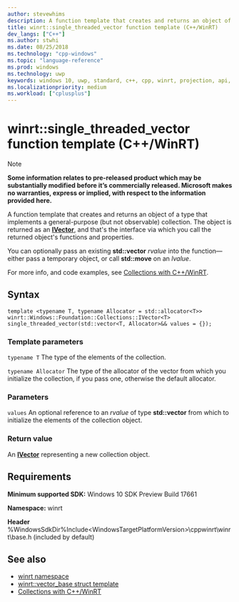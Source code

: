 ```yaml
---
author: stevewhims
description: A function template that creates and returns an object of a type that implements a general-purpose collection. The object is returned as an **IVector**.
title: winrt::single_threaded_vector function template (C++/WinRT)
dev_langs: ["C++"]
ms.author: stwhi
ms.date: 08/25/2018
ms.technology: "cpp-windows"
ms.topic: "language-reference"
ms.prod: windows
ms.technology: uwp
keywords: windows 10, uwp, standard, c++, cpp, winrt, projection, api, reference, collection
ms.localizationpriority: medium
ms.workload: ["cplusplus"]
---
```


# winrt::single_threaded_vector function template (C++/WinRT)

> [!NOTE]
> **Some information relates to pre-released product which may be substantially modified before it’s commercially released. Microsoft makes no warranties, express or implied, with respect to the information provided here.**

A function template that creates and returns an object of a type that implements a general-purpose (but not observable) collection. The object is returned as an [**IVector**](/uwp/api/windows.foundation.collections.ivector_t_), and that's the interface via which you call the returned object's functions and properties.

You can optionally pass an existing **std::vector** *rvalue* into the function&mdash;either pass a temporary object, or call **std::move** on an *lvalue*.

For more info, and code examples, see [Collections with C++/WinRT](/windows/uwp/cpp-and-winrt-apis/collections).

## Syntax
```cppwinrt
template <typename T, typename Allocator = std::allocator<T>>
winrt::Windows::Foundation::Collections::IVector<T> single_threaded_vector(std::vector<T, Allocator>&& values = {});
```

### Template parameters
`typename T`
The type of the elements of the collection.

`typename Allocator`
The type of the allocator of the vector from which you initialize the collection, if you pass one, otherwise the default allocator.

### Parameters
`values`
An optional reference to an *rvalue* of type **std::vector** from which to initialize the elements of the collection object.

### Return value 
An [**IVector**](/uwp/api/windows.foundation.collections.ivector_t_) representing a new collection object.

## Requirements
**Minimum supported SDK:** Windows 10 SDK Preview Build 17661

**Namespace:** winrt

**Header** %WindowsSdkDir%Include\<WindowsTargetPlatformVersion>\cppwinrt\winrt\base.h (included by default)

## See also 
* [winrt namespace](winrt.md)
* [winrt::vector_base struct template](vector-base.md)
* [Collections with C++/WinRT](/windows/uwp/cpp-and-winrt-apis/collections)
